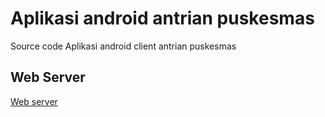 # Aplikasi android antrian puskesmas

Source code Aplikasi android client antrian puskesmas 

## Web Server
[Web server](https://github.com/athasamid/antrian-puskesmas-server)

